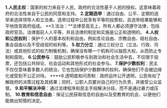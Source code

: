 **1.人民主权**：国家的权力来自于人民，政府的合法性基于人民的授权。这意味着政府的合法性来自于公民的同意和支持。
**2.定期选举**：通过自由、公平、定期的选举来选择领导人和立法者。选举过程中公民享有平等的投票权，且选举结果能够和平地改变政府组成。
**3.法治：**法律至高无上，所有人都必须遵守法律，包括政府官员。法律面前人人平等，并且法律的制定和实施是公正和透明的。
**4.人权和公民权利**：保护个人的基本权利和自由，例如言论自由、宗教自由、结社自由、集会自由以及不受歧视的权利等。
**5.权力分立**：通过三权分立（立法、行政、司法）或其他形式的权力制衡机制，确保没有哪一个机构可以独揽大权，从而防止专制和腐败。
**6.公民参与**：鼓励公民积极参与到政治和社会生活中去，不仅限于投票，还包括公共辩论、社会运动和其他形式的社会参与。
**7.保护少数权利**：民主不仅仅意味着多数人的统治，它也包括保护少数群体的权利，确保他们不会被边缘化或受到不公正对待。
****8.透明度和问责制：政府运作公开透明，公民有权了解政府的决策过程及其结果；同时，公职人员要对自己的行为负责，并接受公众监督。
**9.和平解决冲突**：通过法律程序和民主手段解决分歧，而不是通过暴力或压制。
**10.教育和信息自由**：保证公民获取信息的自由以及受教育的机会，以便他们能做出知情的决定。